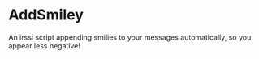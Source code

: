 AddSmiley
=========

An irssi script appending smilies to your messages automatically, so you appear less negative!

